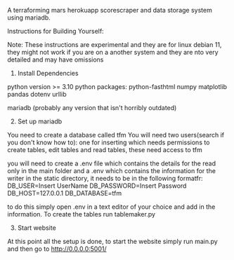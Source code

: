 A terraforming mars herokuapp scorescraper and data storage system using mariadb.

Instructions for Building Yourself:

Note: These instructions are experimental and they are for linux debian 11, they might not work if you are on a another system and they are nto very detailed and may have omissions 

1. Install Dependencies

python version >= 3.10 
python packages:
       python-fasthtml
       numpy
       matplotlib
       pandas
       dotenv
       urllib
       
mariadb (probably any version that isn't horribly outdated)

2. Set up mariadb

You need to create a database called tfm 
You will need two users(search if you don't know how to): one for inserting which needs permissions to create tables, edit tables and read tables, these need access to tfm 

you will need to create a .env file which contains the details for the read only in the main folder and a .env which contains the information for the writer in the static directory, it needs to be in the following formatfr:
DB_USER=Insert UserName
DB_PASSWORD=Insert Password
DB_HOST=127.0.0.1
DB_DATABASE=tfm

to do this simply open .env in a text editor of your choice and add in the information.
To create the tables run tablemaker.py

3. Start website

At this point all the setup is done, to start the website simply run main.py and then go to http://0.0.0.0:5001/